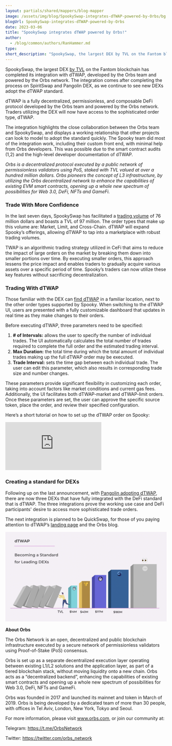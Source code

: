 ```yaml
---
layout: partials/shared/mappers/blog-mapper
image: /assets/img/blog/SpookySwap-integrates-dTWAP-powered-by-Orbs/bg.jpg
blogUrl: SpookySwap-integrates-dTWAP-powered-by-Orbs
date: 2023-03-06
title: "SpookySwap integrates dTWAP powered by Orbs!"
author:
  - /blog/common/authors/RanHammer.md
type:
short_description: "SpookySwap, the largest DEX by TVL on the Fantom blockchain has completed its integration with dTWAP, developed by the Orbs team and powered by the Orbs network. The integration comes after completing the process on SpiritSwap and Pangolin DEX, as we continue to see new DEXs adopt the dTWAP standard."
---
```


SpookySwap, the largest DEX [by TVL](https://defillama.com/protocol/spookyswap) on the Fantom blockchain has completed its integration with dTWAP, developed by the Orbs team and powered by the Orbs network. The integration comes after completing the process on SpiritSwap and Pangolin DEX, as we continue to see new DEXs adopt the dTWAP standard. 

dTWAP is a fully decentralized, permissionless, and composable DeFi protocol developed by the Orbs team and powered by the Orbs network. Traders utilizing the DEX will now have access to the sophisticated order type, dTWAP.

The integration highlights the close collaboration between the Orbs team and SpookySwap, and displays a working relationship that other projects can look to model to adopt the standard quickly. The Spooky team did most of the integration work, including their custom front end, with minimal help from Orbs developers. This was possible due to the smart contract audits (1,2) and the high-level developer documentation of dTWAP. 

_Orbs is a decentralized protocol executed by a public network of permissionless validators using PoS, staked with TVL valued at over a hundred million dollars. Orbs pioneers the concept of L3 infrastructure, by utilizing the Orbs decentralized network to enhance the capabilities of existing EVM smart contracts, opening up a whole new spectrum of possibilities for Web 3.0, DeFi, NFTs and GameFi._

### Trade With More Confidence 

In the last seven days, SpookySwap has facilitated a [trading volume](https://defillama.com/protocol/spookyswap) of 76 million dollars and boasts a TVL of 97 million. The order types that make up this volume are: Market, Limit, and Cross-Chain. dTWAP will expand Spooky’s offerings, allowing dTWAP to tap into a marketplace with robust trading volumes. 

TWAP is an algorithmic trading strategy utilized in CeFi that aims to reduce the impact of large orders on the market by breaking them down into smaller portions over time. By executing smaller orders, this approach lessens the price impact and enables traders to gradually acquire various assets over a specific period of time. Spooky’s traders can now utilize these key features without sacrificing decentralization. 

### Trading With dTWAP

Those familiar with the DEX can [find dTWAP](https://spooky.fi/#/swap) in a familiar location, next to the other order types supported by Spooky. When switching to the dTWAP UI, users are presented with a fully customizable dashboard that updates in real time as they make changes to their orders.



Before executing dTWAP, three parameters need to be specified:

1. **# of Intervals:** allows the user to specify the number of individual trades. The UI automatically calculates the total number of trades required to complete the full order and the estimated trading interval.
2. **Max Duration:** the total time during which the total amount of individual trades making up the full dTWAP order may be executed.
3. **Trade Interval:** sets the time gap between each individual trade. The user can edit this parameter, which also results in corresponding trade size and number changes.

These parameters provide significant flexibility in customizing each order, taking into account factors like market conditions and current gas fees. Additionally, the UI facilitates both dTWAP-market and dTWAP-limit orders. Once these parameters are set, the user can approve the specific source token, place the order, and review their specified configuration. 

Here’s a short tutorial on how to set up the dTWAP order on Spooky:

<iframe src="https://www.youtube.com/embed/0gPbRZ-V1HY" title="How to Use the TWAP order on SpookySwap DEX" frameborder="0" allow="accelerometer; autoplay; clipboard-write; encrypted-media; gyroscope; picture-in-picture; web-share" allowfullscreen></iframe>

### Creating a standard for DEXs

Following up on the last announcement, with [Pangolin adopting dTWAP](https://www.orbs.com/Pangolin-integrates-dTWAP-powered-by-Orbs/), there are now three DEXs that have fully integrated with the DeFi standard that is dTWAP. The three integrations prove the working use case and DeFi participants' desire to access more sophisticated trade orders.

The next integration is planned to be QuickSwap, for those of you paying attention to dTWAP’s [landing page](https://www.orbs.com/dtwap/) and the Orbs blog. 

![DEXs](/assets/img/blog/SpookySwap-integrates-dTWAP-powered-by-Orbs/image1.png)


<div class='line-separator'> </div>


**About Orbs**

The Orbs Network is an open, decentralized and public blockchain infrastructure executed by a secure network of permissionless validators using Proof-of-Stake (PoS) consensus. 

Orbs is set up as a separate decentralized execution layer operating between existing L1/L2 solutions and the application layer, as part of a tiered blockchain stack, without moving liquidity onto a new chain. Orbs acts as a “decentralized backend”, enhancing the capabilities of existing smart contracts and opening up a whole new spectrum of possibilities for Web 3.0, DeFi, NFTs and GameFi. 

Orbs was founded in 2017 and launched its mainnet and token in March of 2019. Orbs is being developed by a dedicated team of more than 30 people, with offices in Tel Aviv, London, New York, Tokyo and Seoul. 

For more information, please visit www.orbs.com, or join our community at: 

Telegram: https://t.me/OrbsNetwork 

Twitter: https://twitter.com/orbs_network 



